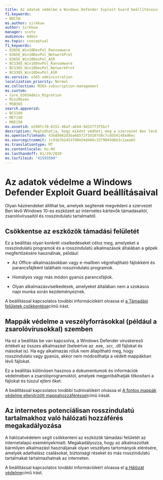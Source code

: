```yaml
---
title: Az adatok védelme a Windows Defender Exploit Guard beállításaival
f1.keywords:
- NOCSH
ms.author: sirkkuw
author: Sirkkuw
manager: scotv
audience: Admin
ms.topic: conceptual
f1_keywords:
- O365E_Win10DevPol_Ransomware
- O365E_Win10DevPol_NetworkProt
- O365E_Win10DevPol_ASR
- BCS365_Win10DevPol_Ransomware
- BCS365_Win10DevPol_NetworkProt
- BCS365_Win10DevPol_ASR
ms.service: o365-administration
localization_priority: Normal
ms.collection: M365-subscription-management
ms.custom:
- Core_O365Admin_Migration
- MiniMaven
- MSB365
search.appverid:
- BCS160
- MET150
- MOE150
ms.assetid: e298fcf8-0151-46af-a644-9d327f3f5bc7
description: Megtudhatja, hogy miként védheti meg a szervezet Ben lévő Windows 10-es eszközeit az interneten található rosszindulatú támadásoktól, zsarolóprogramoktól és rosszindulatú tartalmaktól.
ms.openlocfilehash: 43e85662d3ba6b572f3d107d8c7cdd54148ad6ec
ms.sourcegitcommit: 1c91b7b24537d0e54d484c3379043db53c1aea65
ms.translationtype: MT
ms.contentlocale: hu-HU
ms.lasthandoff: 01/29/2020
ms.locfileid: "41593599"
---
```

# <a name="protect-your-data-with-windows-defender-exploit-guard-settings"></a>Az adatok védelme a Windows Defender Exploit Guard beállításaival

Olyan házirendeket állíthat be, amelyek segítenek megvédeni a szervezet Ben lévő Windows 10-es eszközeit az internetes kártevők támadásaitól, zsarolóvírusaitól és rosszindulatú tartalmaitól.
  
## <a name="reduce-the-attack-surface-of-devices"></a>Csökkentse az eszközök támadási felületét

Ez a beállítás olyan konkrét viselkedéseket céloz meg, amelyeket a rosszindulatú programok és a rosszindulatú alkalmazások általában a gépek megfertőzésére használnak, például:
  
- Az Office-alkalmazásokban vagy e-mailben végrehajtható fájlokként és parancsfájlként található rosszindulatú programok.
    
- Homályos vagy más módon gyanús parancsfájlok.
    
- Olyan alkalmazásviselkedések, amelyeket általában nem a szokásos napi munka során kezdeményeznek.
    
A beállítással kapcsolatos további információkért olvassa el [a Támadási felületek csökkentése](https://docs.microsoft.com/windows/security/threat-protection/microsoft-defender-atp/exploit-protection)című írást.
  
## <a name="protect-folders-from-threats-such-as-ransomware"></a>Mappák védelme a veszélyforrásokkal (például a zsarolóvírusokkal) szemben

Ha ez a beállítás be van kapcsolva, a Windows Defender víruskereső értékeli az összes alkalmazást (beleértve az .exe, .scr, .dll fájlokat és másokat is). Ha egy alkalmazás róluk nem állapítható meg, hogy rosszindulatú vagy gyanús, akkor nem módosíthatja a védett mappákban lévő fájlokat.
  
Ez a beállítás különösen hasznos a dokumentumok és információk védelmében a zsarolóprogramoktól, amelyek megpróbálhatják titkosítani a fájlokat és túszul ejteni őket.
  
A beállítással kapcsolatos további tudnivalókért olvassa el [A fontos mappák védelme ellenőrzött mappahozzáféréssel](https://docs.microsoft.com/configmgr/protect/deploy-use/create-deploy-exploit-guard-policy#bkmk_CFA)című írását.
  
## <a name="prevent-network-access-to-potentially-malicious-content-on-the-internet"></a>Az internetes potenciálisan rosszindulatú tartalmakhoz való hálózati hozzáférés megakadályozása

A hálózatvédelem segít csökkenteni az eszközök támadási felületét az internetalapú eseményekmiatt. Megakadályozza, hogy az alkalmazottak bármilyen alkalmazást használjanak olyan veszélyes tartományok elérésére, amelyek adathalász csalásokat, biztonsági réseket és más rosszindulatú tartalmakat tartalmazhatnak az interneten.
  
A beállítással kapcsolatos további információkért olvassa el [a Hálózat védelme](https://docs.microsoft.com/configmgr/protect/deploy-use/create-deploy-exploit-guard-policy#bkmk_Nwp)című írást.
  

